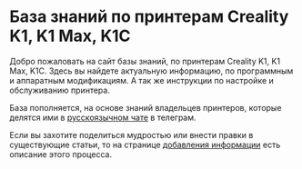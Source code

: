 # База знаний по принтерам Creality K1, K1 Max, K1C

Добро пожаловать на сайт базы знаний, по принтерам Creality K1, K1 Max, K1C. Здесь вы найдете актуальную информацию, по программным и аппаратным модификациям.
А так же инструкции по настройке и обслуживанию принтера.

База пополняется, на основе знаний владельцев принтеров, которые делятся ими в [русскоязычном чате](https://t.me/crealityK1rus) в телеграм.

Если вы захотите поделиться мудростью или внести правки в существующие статьи, то на странице [добавления информации](contribution.md) есть описание этого процесса.

